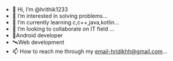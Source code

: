 - 👋 Hi, I’m @hrithik1233
- 👀 I’m interested in solving problems...
- 🌱 I’m currently learning c,c++,java,kotlin...
- 💞️ I’m looking to collaborate on IT field ...
- 🎯Android developer
- 🛰Web development
- 📫 How to reach me through my email-hridikhh@gmail.com...

<!---
hrithik1233/hrithik1233 is a ✨ special ✨ repository because its `README.md` (this file) appears on your GitHub profile.
You can click the Preview link to take a look at your changes.
--->
